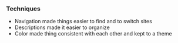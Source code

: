 ### Techniques
- Navigation made things easier to find and to switch sites
- Descriptions made it easier to organize
- Color made thing consistent with each other and kept to a theme
